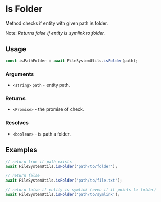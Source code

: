Is Folder
=========

Method checks if entity with given path is folder.

Note: *Returns false if entity is symlink to folder.*


Usage
-----

```js
const isPathFolder = await FileSystemUtils.isFolder(path);
```


### Arguments

* `<string>` `path` - entity path.


### Returns

* `<Promise>` - the promise of check.


### Resolves

* `<boolean>` - is path a folder.


Examples
--------

```js
// return true if path exists
await FileSystemUtils.isFolder('path/to/folder');

// return false
await FileSystemUtils.isFolder('path/to/file.txt');

// return false if entity is symlink (even if it points to folder)
await FileSystemUtils.isFolder('path/to/symlink');
```
